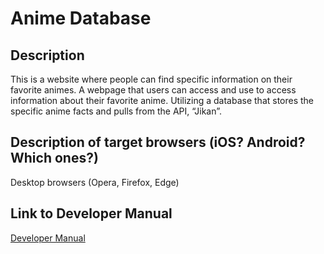 # Anime Database
## Description
This is a website where people can find specific information on their favorite animes. 
A webpage that users can access and use to access information about their favorite anime. 
Utilizing a database that stores the specific anime facts and pulls from the API, “Jikan”.
## Description of target browsers (iOS? Android? Which ones?)
Desktop browsers (Opera, Firefox, Edge)
## Link to Developer Manual
[Developer Manual](https://github.com/Slydawgz/INST377_FINAL/blob/main/docs/dev_maunual.md)
